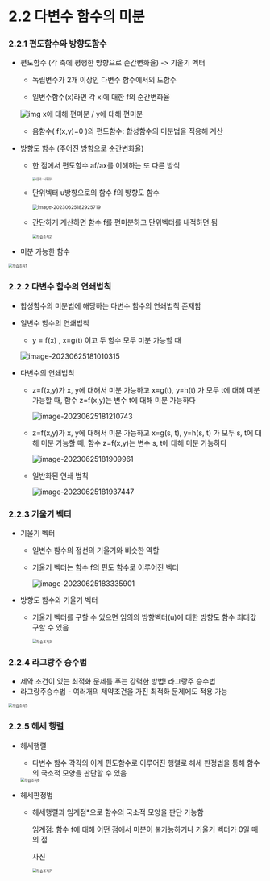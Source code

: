 # 2.2 다변수 함수의 미분

### 2.2.1 편도함수와 방향도함수

* 편도함수 (각 축에 평행한 방향으로 순간변화율) -> 기울기 벡터

  * 독립변수가 2개 이상인 다변수 함수에서의 도함수

  * 일변수함수(x)라면 각 xi에 대한 f의 순간변화율

  ![img](https://blog.kakaocdn.net/dn/bEzp4V/btqzoAsQ88d/pUHJKGY0aNR1aqCofur5X1/img.png) x에 대해 편미분 / y에 대해 편미분

  * 음함수( f(x,y)=0 )의 편도함수: 합성함수의 미분법을 적용해 계산

* 방향도 함수 (주어진 방향으로 순간변화율)

  * 한 점에서 편도함수 af/ax를 이해하는 또 다른 방식

    <img src="https://i.namu.wiki/i/ZvhNsfHdflhcNYUzM_QBL420v_10U7ZyzsTjKis6vr4fjI4ENK3jkRn03-vO2cYZZK9GI9jW8pd4m0WgJRBYtg.webp" alt="나블라 - 나무위키" style="zoom:33%;" /> 

  * 단위벡터 u방향으로의 함수 f의 방향도 함수 

    <img src="C:\Users\82220\AppData\Roaming\Typora\typora-user-images\image-20230625182925719.png" alt="image-20230625182925719" style="zoom: 67%;" /> 

  * 간단하게 계산하면 함수 f를 편미분하고 단위벡터를 내적하면 됨

    <img src="C:\Users\82220\Downloads\학습조직2.jpg" alt="학습조직2" style="zoom:50%;" /> 

* 미분 가능한 함수

<img src="C:\Users\82220\Downloads\학습조직1.jpg" alt="학습조직1" style="zoom:50%;" /> 

### 2.2.2 다변수 함수의 연쇄법칙

* 합성함수의 미분법에 해당하는 다변수 함수의 연쇄법칙 존재함

* 일변수 함수의 연쇄법칙

  * y = f(x) , x=g(t) 이고 두 함수 모두 미분 가능할 때

  ![image-20230625181010315](C:\Users\82220\AppData\Roaming\Typora\typora-user-images\image-20230625181010315.png) 

* 다변수의 연쇄법칙

  * z=f(x,y)가 x, y에 대해서 미분 가능하고 x=g(t), y=h(t) 가 모두 t에 대해 미분 가능할 때,
    함수 z=f(x,y)는 변수 t에 대해 미분 가능하다

    ![image-20230625181210743](C:\Users\82220\AppData\Roaming\Typora\typora-user-images\image-20230625181210743.png) 

  * z=f(x,y)가 x, y에 대해서 미분 가능하고 x=g(s, t), y=h(s, t) 가 모두 s, t에 대해 미분 가능할 때, 
    함수 z=f(x,y)는 변수 s, t에 대해 미분 가능하다

    ![image-20230625181909961](C:\Users\82220\AppData\Roaming\Typora\typora-user-images\image-20230625181909961.png) 

  * 일반화된 연쇄 법칙

    ![image-20230625181937447](C:\Users\82220\AppData\Roaming\Typora\typora-user-images\image-20230625181937447.png) 

### 2.2.3 기울기 벡터

* 기울기 벡터

  * 일변수 함수의 접선의 기울기와 비슷한 역할

  * 기울기 벡터는 함수 f의 편도 함수로 이루어진 벡터

    ![image-20230625183335901](C:\Users\82220\AppData\Roaming\Typora\typora-user-images\image-20230625183335901.png) 

* 방향도 함수와 기울기 벡터

  * 기울기 벡터를 구할 수 있으면 임의의 방향벡터(u)에 대한 방향도 함수 최대값 구할 수 있음

    <img src="C:\Users\82220\Downloads\학습조직3.jpg" alt="학습조직3" style="zoom:50%;" /> 

### 2.2.4 라그랑주 승수법

* 제약 조건이 있는 최적화 문제를 푸는 강력한 방법! 라그랑주 승수법
* 라그랑주승수법 - 여러개의 제약조건을 가진 최적화 문제에도 적용 가능

<img src="C:\Users\82220\Downloads\학습조직5.jpg" alt="학습조직5" style="zoom:50%;" /> 

### 2.2.5 헤세 행렬

* 헤세행렬

  * 다변수 함수 각각의 이계 편도함수로 이루어진 행렬로 헤세 판정법을 통해 함수의 국소적 모양을 판단할 수 있음

  <img src="C:\Users\82220\Downloads\학습조직6.jpg" alt="학습조직6" style="zoom:50%;" /> 

* 헤세판정법

  * 헤세행렬과 임계점*으로 함수의 국소적 모양을 판단 가능함

    임계점: 함수 f에 대해 어떤 점에서 미분이 불가능하거나 기울기 벡터가 0일 때의 점

    사진

    <img src="C:\Users\82220\Downloads\학습조직7.jpg" alt="학습조직7" style="zoom: 50%;" /> 







